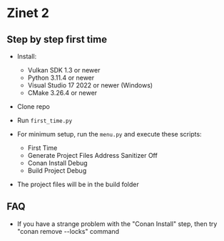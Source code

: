 # Zinet 2

## Step by step first time

+ Install:
	- Vulkan SDK 1.3 or newer
	- Python 3.11.4 or newer
	- Visual Studio 17 2022 or newer (Windows)
	- CMake 3.26.4 or newer
+ Clone repo
+ Run `first_time.py`
+ For minimum setup, run the `menu.py` and execute these scripts:
	- First Time
	- Generate Project Files Address Sanitizer Off
	- Conan Install Debug
	- Build Project Debug
	  
+ The project files will be in the build folder

## FAQ
  + If you have a strange problem with the "Conan Install" step, then try "conan remove --locks" command
    
